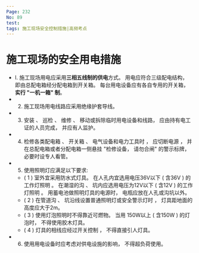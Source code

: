 ```yaml
---
Page: 232
No: 89
test: 
tags: 施工现场安全控制措施|高频考点
---
```

# 施工现场的安全用电措施
- l. 施工现场用电应采用**三相五线制的供电**方式。 用电应符合三级配电结构， 即由总配电箱经分配电箱到开关箱。 每台用电设备应有各自专用的开关箱， **实行 "一机一箱" 制**。
- 2. 施工现场用电线路应采用绝缘护套导线。
- 3. 安装 、 巡检 、 维修 、 移动或拆除临时用电设备和线路， 应由持有电工证的人员完成， 并应有人监护。
- 4. 检修各类配电箱 、 开关箱 、 电气设备和电力工具时 ， 应切断电源 ， 并在总配电箱或者分配电箱一侧悬挂 "检修设备， 请勿合闸" 的警示标牌， 必要时设专人看管。
- 5. 使用照明灯应满足以下要求:
    - ( 1 ) 室外宜采用防水式灯具。 在人孔内宜选用电压36V以下 ( 含36V ) 的工作灯照明 。 在潮湿的沟 、 坑内应选用电压为12V以下 ( 含12V ) 的工作灯照明 。 用蓄电池做照明灯具的电源时， 电瓶应放在人孔或沟坑以外。
    - ( 2 ) 在管道沟 、 坑沿线设置普通照明灯或安全警示灯时 ， 灯具距地面的高度应大于2m。
    - ( 3 ) 使用灯泡照明时不得靠近可燃物。 当用 150W以上 ( 含150W ) 的灯泡时， 不得使用胶木灯具。
    - ( 4 ) 灯具的相线应经过开关控制 ， 不得直接引人灯具。
- 6. 使用用电设备时应考虑对供电设施的影响， 不得超负荷使用。